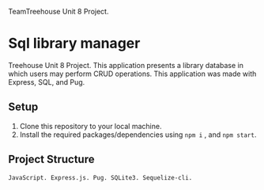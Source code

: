 
TeamTreehouse Unit 8 Project.

# Sql library manager
Treehouse Unit 8 Project. This application presents a library database in which users may perform CRUD operations. This application was made with Express, SQL, and Pug.

## Setup

1. Clone this repository to your local machine.
2. Install the required packages/dependencies using   `npm i` , and   `npm start`.


## Project Structure

`JavaScript. Express.js. Pug. SQLite3. Sequelize-cli.`



